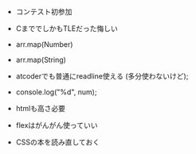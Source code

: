 - コンテスト初参加
- CまででしかもTLEだった悔しい

- arr.map(Number)
- arr.map(String)
- atcoderでも普通にreadline使える (多分使わないけど);
- console.log("%d", num);

- htmlも高さ必要
- flexはがんがん使っていい
- CSSの本を読み直しておく